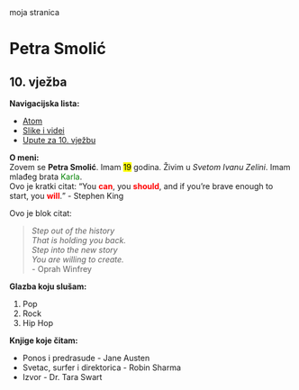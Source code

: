 <!DOCTYPE html>
<html lang="en" dir="ltr">
  <head>
    <meta charset="utf-8">
    moja stranica
    <head>
      <link rel="stylesheet" href="stil.css">

</head>
  <body>
    <h1>Petra Smolić</h1>
    <h2>10. vježba</h2>
    <nav>
      <p><b>Navigacijska lista:</b></p>
      <ul>
        <li><a href="https://atom.io/">Atom</a></li>
        <li><a href="file:///C:/Users/Mototeh/Documents/Grafi%C4%8Dki%20fakultet/Digitalni%20multimedij%201/10.%20vje%C5%BEba/Slike%20i%20videi.html">Slike i videi</a></li>
        <li><a href="file:///C:/Users/Mototeh/Documents/Grafi%C4%8Dki%20fakultet/Digitalni%20multimedij%201/10.%20vje%C5%BEba/10_vje%C5%BEba_HTML.pdf">Upute za 10. vježbu</a></li>
      </ul>
   <p><b>O meni:</b><br>
Zovem se <b>Petra Smolić</b>. Imam <mark>19</mark> godina. Živim u <i>Svetom Ivanu Zelini</i>. Imam mlađeg brata <span style="color: green">Karla</span>.<br>
Ovo je kratki citat: <q cite="">You <b><span style="color: red">can</span></b>, you <b><span style="color: red">should</span></b>, and if you’re brave enough to start, you <b><span style="color: red">will</span></b>.</q> - Stephen King <br>
  </p>
  <p>Ovo je blok citat:
<blockquote cite="http://">
  <i>Step out of the history</i> <br>
  <i>That is holding you back.</i> <br>
  <i>Step into the new story</i> <br>
  <i>You are willing to create.</i> <br>
  - Oprah Winfrey
</blockquote>

  <p><b>Glazba koju slušam:</b></p>
  <ol>
    <li>Pop</li>
    <li>Rock</li>
    <li>Hip Hop</li>
  </ol>
  <p><b>Knjige koje čitam:</b></p>
  <ul>
    <li>Ponos i predrasude - Jane Austen</li>
    <li>Svetac, surfer i direktorica - Robin Sharma</li>
    <li>Izvor - Dr. Tara Swart</li>
  </ul>
  </body>
</html>
